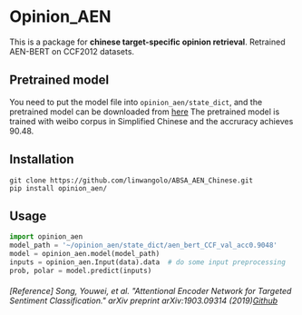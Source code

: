 # Opinion_AEN

This is a package for **chinese target-specific opinion retrieval**. 
Retrained AEN-BERT on CCF2012 datasets.

## Pretrained model
You need to put the model file into `opinion_aen/state_dict`, and the pretrained model can be downloaded from [here](https://drive.google.com/file/d/1aOe6jk9ODwSesRC3TLiozp_71pfJWxvc/view?usp=sharing)
The pretrained model is trained with weibo corpus in Simplified Chinese and the accruracy achieves 90.48.

## Installation
```shell
git clone https://github.com/linwangolo/ABSA_AEN_Chinese.git
pip install opinion_aen/
```

## Usage
```python
import opinion_aen
model_path = '~/opinion_aen/state_dict/aen_bert_CCF_val_acc0.9048'
model = opinion_aen.model(model_path)
inputs = opinion_aen.Input(data).data  # do some input preprocessing
prob, polar = model.predict(inputs)
```


###### [Reference] Song, Youwei, et al. "Attentional Encoder Network for Targeted Sentiment Classification." arXiv preprint arXiv:1903.09314 (2019)[Github](https://github.com/songyouwei/ABSA-PyTorch)

